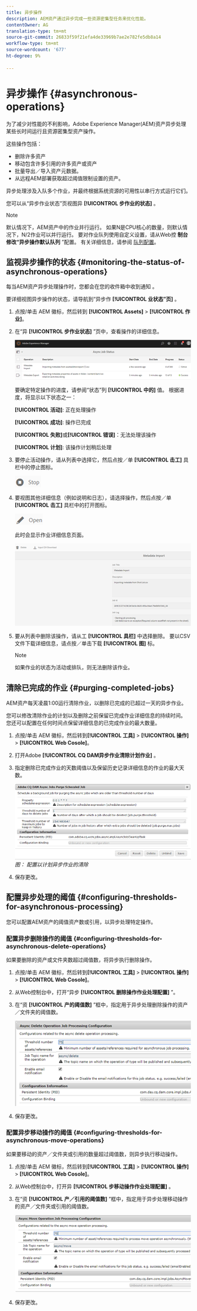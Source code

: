 ```yaml
---
title: 异步操作
description: AEM资产通过异步完成一些资源密集型任务来优化性能。
contentOwner: AG
translation-type: tm+mt
source-git-commit: 26833f59f21efa4de33969b7ae2e782fe5db8a14
workflow-type: tm+mt
source-wordcount: '677'
ht-degree: 9%

---
```



# 异步操作 {#asynchronous-operations}

为了减少对性能的不利影响，Adobe Experience Manager(AEM)资产异步处理某些长时间运行且资源密集型资产操作。

这些操作包括：

* 删除许多资产
* 移动包含许多引用的许多资产或资产
* 批量导出／导入资产元数据。
* 从远程AEM部署获取超过阈值限制设置的资产。

异步处理涉及入队多个作业，并最终根据系统资源的可用性以串行方式运行它们。

您可以从“异步作业状态”页视图异 **[!UICONTROL 步作业的状态]** 。

>[!NOTE]
>
>默认情况下，AEM资产中的作业并行运行。 如果N是CPU核心的数量，则默认情况下，N/2作业可以并行运行。 要对作业队列使用自定义设置，请从Web控 **制台修改“异步操作默认队列** ”配置。 有关详细信息，请参阅 [队列配置](https://sling.apache.org/documentation/bundles/apache-sling-eventing-and-job-handling.html#queue-configurations)。

## 监视异步操作的状态 {#monitoring-the-status-of-asynchronous-operations}

每当AEM资产异步处理操作时，您都会在您的收件箱中收到通知 <!-- and through email -->。

要详细视图异步操作的状态，请导航到“异步作 **[!UICONTROL 业状态”页]** 。

1. 点按/单击 AEM 徽标，然后转到 **[!UICONTROL Assets]** > **[!UICONTROL 作业]**。
1. 在“异 **[!UICONTROL 步作业状态]** ”页中，查看操作的详细信息。

   ![job_status](assets/job_status.png)

   要确定特定操作的进度，请参阅“状态”列 **[!UICONTROL 中的]** 值。 根据进度，将显示以下状态之一：

   **[!UICONTROL 活动]**: 正在处理操作

   **[!UICONTROL 成功]**: 操作已完成

   **[!UICONTROL 失败]**&#x200B;或&#x200B;**[!UICONTROL 错误]**：无法处理该操作

   **[!UICONTROL 计划]**: 该操作计划稍后处理

1. 要停止活动操作，请从列表中选择它，然后点按／单 **[!UICONTROL 击工]** 具栏中的停止图标。

   ![stop_icon](assets/stop_icon.png)

1. 要视图其他详细信息（例如说明和日志），请选择操作，然后点按／单 **[!UICONTROL 击工]** 具栏中的打开图标。

   ![open_icon](assets/open_icon.png)

   此时会显示作业详细信息页面。

   ![job_details](assets/job_details.png)

1. 要从列表中删除该操作，请从工 **[!UICONTROL 具栏]** 中选择删除。 要以CSV文件下载详细信息，请点按／单击下载 **[!UICONTROL 图]** 标。

   >[!NOTE]
   >
   >如果作业的状态为活动或排队，则无法删除该作业。

## 清除已完成的作业 {#purging-completed-jobs}

AEM资产每天凌晨1:00运行清除作业，以删除已完成的已超过一天的异步作业。

您可以修改清除作业的计划以及删除之前保留已完成作业详细信息的持续时间。 您还可以配置在任何时间点保留详细信息的已完成作业的最大数量。

1. 点按/单击 AEM 徽标，然后转到&#x200B;**[!UICONTROL 工具]** > **[!UICONTROL 操作]** > **[!UICONTROL Web Cosole]**。
1. 打开Adobe **[!UICONTROL CQ DAM异步作业清除计划作业]** 。
1. 指定删除已完成作业的天数阈值以及保留历史记录详细信息的作业的最大天数。

   ![配置以计划异步作业的清除](assets/configmgr_purge_asyncjobs.png)
   *图： 配置以计划异步作业的清除*

1. 保存更改。

## 配置异步处理的阈值 {#configuring-thresholds-for-asynchronous-processing}

您可以配置AEM资产的阈值资产数或引用，以异步处理特定操作。

### 配置异步删除操作的阈值 {#configuring-thresholds-for-asynchronous-delete-operations}

如果要删除的资产或文件夹数超过阈值数，将异步执行删除操作。

1. 点按/单击 AEM 徽标，然后转到&#x200B;**[!UICONTROL 工具]** > **[!UICONTROL 操作]** > **[!UICONTROL Web Cosole]**。
1. 从Web控制台中，打开“异步 **[!UICONTROL 删除操作作业处理配置]** ”。
1. 在“资 **[!UICONTROL 产的阈值数]** ”框中，指定用于异步处理删除操作的资产／文件夹的阈值数。

   ![delete_threshold](assets/delete_threshold.png)

1. 保存更改。

### 配置异步移动操作的阈值 {#configuring-thresholds-for-asynchronous-move-operations}

如果要移动的资产／文件夹或引用的数量超过阈值数，则异步执行移动操作。

1. 点按/单击 AEM 徽标，然后转到&#x200B;**[!UICONTROL 工具]** > **[!UICONTROL 操作]** > **[!UICONTROL Web Cosole]**。
1. 从Web控制台中，打开异 **[!UICONTROL 步移动操作作业处理配置]** 。
1. 在“资 **[!UICONTROL 产／引用的阈值数]** ”框中，指定用于异步处理移动操作的资产／文件夹或引用的阈值数。

   ![move_threshold](assets/move_threshold.png)

1. 保存更改。
